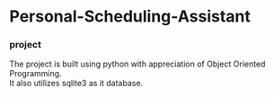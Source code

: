 # Personal-Scheduling-Assistant
### project 
The project is built using python with appreciation of Object Oriented Programming.<br />
It also utilizes sqlite3 as it database.

